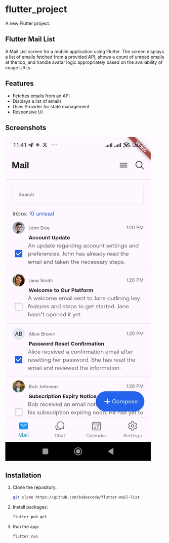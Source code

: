 # flutter_project

A new Flutter project.

## Flutter Mail List

A Mail List screen for a mobile application using Flutter. The screen displays a
list of emails fetched from a provided API, shows a count of unread emails at the top, and handle
avatar logic appropriately based on the availability of image URLs.

## Features

- Fetches emails from an API
- Displays a list of emails
- Uses Provider for state management
- Responsive UI

## Screenshots

![Email List Screenshot](./screenshots/home.jpg)

## Installation

1. Clone the repository:
   ```bash
   git clone https://github.com/budescode/flutter-mail-list

2. Install packages:
   ```bash
   flutter pub get

3. Run the app:
   ```bash
   flutter run
      
